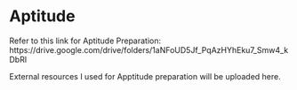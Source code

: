# Aptitude
<p>Refer to this link for Aptitude Preparation: https://drive.google.com/drive/folders/1aNFoUD5Jf_PqAzHYhEku7_Smw4_kDbRl</p>
External resources I used for Apptitude preparation will be uploaded here.
